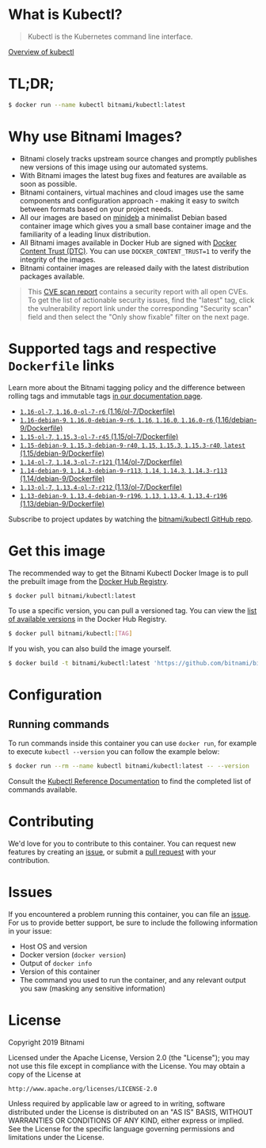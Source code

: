
# What is Kubectl?

> Kubectl is the Kubernetes command line interface.

[Overview of kubectl](https://kubernetes.io/docs/reference/kubectl/overview/)

# TL;DR;

```bash
$ docker run --name kubectl bitnami/kubectl:latest
```

# Why use Bitnami Images?

* Bitnami closely tracks upstream source changes and promptly publishes new versions of this image using our automated systems.
* With Bitnami images the latest bug fixes and features are available as soon as possible.
* Bitnami containers, virtual machines and cloud images use the same components and configuration approach - making it easy to switch between formats based on your project needs.
* All our images are based on [minideb](https://github.com/bitnami/minideb) a minimalist Debian based container image which gives you a small base container image and the familiarity of a leading linux distribution.
* All Bitnami images available in Docker Hub are signed with [Docker Content Trust (DTC)](https://docs.docker.com/engine/security/trust/content_trust/). You can use `DOCKER_CONTENT_TRUST=1` to verify the integrity of the images.
* Bitnami container images are released daily with the latest distribution packages available.


> This [CVE scan report](https://quay.io/repository/bitnami/kubectl?tab=tags) contains a security report with all open CVEs. To get the list of actionable security issues, find the "latest" tag, click the vulnerability report link under the corresponding "Security scan" field and then select the "Only show fixable" filter on the next page.

# Supported tags and respective `Dockerfile` links

Learn more about the Bitnami tagging policy and the difference between rolling tags and immutable tags [in our documentation page](https://docs.bitnami.com/containers/how-to/understand-rolling-tags-containers/).


* [`1.16-ol-7`, `1.16.0-ol-7-r6` (1.16/ol-7/Dockerfile)](https://github.com/bitnami/bitnami-docker-kubectl/blob/1.16.0-ol-7-r6/1.16/ol-7/Dockerfile)
* [`1.16-debian-9`, `1.16.0-debian-9-r6`, `1.16`, `1.16.0`, `1.16.0-r6` (1.16/debian-9/Dockerfile)](https://github.com/bitnami/bitnami-docker-kubectl/blob/1.16.0-debian-9-r6/1.16/debian-9/Dockerfile)
* [`1.15-ol-7`, `1.15.3-ol-7-r45` (1.15/ol-7/Dockerfile)](https://github.com/bitnami/bitnami-docker-kubectl/blob/1.15.3-ol-7-r45/1.15/ol-7/Dockerfile)
* [`1.15-debian-9`, `1.15.3-debian-9-r40`, `1.15`, `1.15.3`, `1.15.3-r40`, `latest` (1.15/debian-9/Dockerfile)](https://github.com/bitnami/bitnami-docker-kubectl/blob/1.15.3-debian-9-r40/1.15/debian-9/Dockerfile)
* [`1.14-ol-7`, `1.14.3-ol-7-r121` (1.14/ol-7/Dockerfile)](https://github.com/bitnami/bitnami-docker-kubectl/blob/1.14.3-ol-7-r121/1.14/ol-7/Dockerfile)
* [`1.14-debian-9`, `1.14.3-debian-9-r113`, `1.14`, `1.14.3`, `1.14.3-r113` (1.14/debian-9/Dockerfile)](https://github.com/bitnami/bitnami-docker-kubectl/blob/1.14.3-debian-9-r113/1.14/debian-9/Dockerfile)
* [`1.13-ol-7`, `1.13.4-ol-7-r212` (1.13/ol-7/Dockerfile)](https://github.com/bitnami/bitnami-docker-kubectl/blob/1.13.4-ol-7-r212/1.13/ol-7/Dockerfile)
* [`1.13-debian-9`, `1.13.4-debian-9-r196`, `1.13`, `1.13.4`, `1.13.4-r196` (1.13/debian-9/Dockerfile)](https://github.com/bitnami/bitnami-docker-kubectl/blob/1.13.4-debian-9-r196/1.13/debian-9/Dockerfile)

Subscribe to project updates by watching the [bitnami/kubectl GitHub repo](https://github.com/bitnami/bitnami-docker-kubectl).

# Get this image

The recommended way to get the Bitnami Kubectl Docker Image is to pull the prebuilt image from the [Docker Hub Registry](https://hub.docker.com/r/bitnami/kubectl).

```bash
$ docker pull bitnami/kubectl:latest
```

To use a specific version, you can pull a versioned tag. You can view the [list of available versions](https://hub.docker.com/r/bitnami/kubectl/tags/) in the Docker Hub Registry.

```bash
$ docker pull bitnami/kubectl:[TAG]
```

If you wish, you can also build the image yourself.

```bash
$ docker build -t bitnami/kubectl:latest 'https://github.com/bitnami/bitnami-docker-kubectl.git#master:1.15/debian-9'
```

# Configuration

## Running commands

To run commands inside this container you can use `docker run`, for example to execute `kubectl --version` you can follow the example below:

```bash
$ docker run --rm --name kubectl bitnami/kubectl:latest -- --version
```

Consult the [Kubectl Reference Documentation](https://kubernetes.io/docs/reference/generated/kubectl/kubectl-commands) to find the completed list of commands available.

# Contributing

We'd love for you to contribute to this container. You can request new features by creating an [issue](https://github.com/bitnami/bitnami-docker-kubectl/issues), or submit a [pull request](https://github.com/bitnami/bitnami-docker-kubectl/pulls) with your contribution.

# Issues

If you encountered a problem running this container, you can file an [issue](https://github.com/bitnami/bitnami-docker-kubectl/issues). For us to provide better support, be sure to include the following information in your issue:

- Host OS and version
- Docker version (`docker version`)
- Output of `docker info`
- Version of this container
- The command you used to run the container, and any relevant output you saw (masking any sensitive information)

# License

Copyright 2019 Bitnami

Licensed under the Apache License, Version 2.0 (the "License");
you may not use this file except in compliance with the License.
You may obtain a copy of the License at

    http://www.apache.org/licenses/LICENSE-2.0

Unless required by applicable law or agreed to in writing, software
distributed under the License is distributed on an "AS IS" BASIS,
WITHOUT WARRANTIES OR CONDITIONS OF ANY KIND, either express or implied.
See the License for the specific language governing permissions and
limitations under the License.
